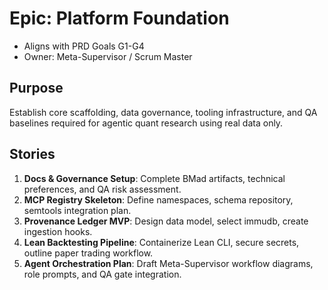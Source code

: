 # Epic: Platform Foundation
- Aligns with PRD Goals G1-G4
- Owner: Meta-Supervisor / Scrum Master

## Purpose
Establish core scaffolding, data governance, tooling infrastructure, and QA baselines required for agentic quant research using real data only.

## Stories
1. **Docs & Governance Setup**: Complete BMad artifacts, technical preferences, and QA risk assessment.
2. **MCP Registry Skeleton**: Define namespaces, schema repository, semtools integration plan.
3. **Provenance Ledger MVP**: Design data model, select immudb, create ingestion hooks.
4. **Lean Backtesting Pipeline**: Containerize Lean CLI, secure secrets, outline paper trading workflow.
5. **Agent Orchestration Plan**: Draft Meta-Supervisor workflow diagrams, role prompts, and QA gate integration.
